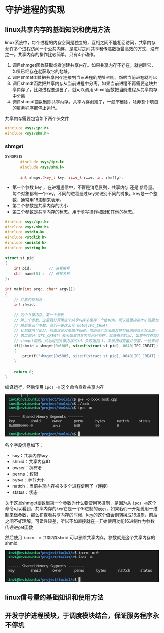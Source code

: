 # 守护进程的实现

## linux共享内存的基础知识和使用方法

linux系统中，每个进程的内存空间是独立的，互相之间不能相互访问，共享内存允许多个进程访问一个公共内存，是进程之间共享和传递数据最高效的方式，没有之一。共享内存的操作比较简单，只有4个动作。

1. 调用shmget函数获取或者创建共享内存。如果共享内存不存在，就创建它，如果已经存在就获取它的地址。
2. 调用shmat函数把共享内存连接到当亲进程的地址空间。然后当前进程就可以
3. 调用shmdt函数把共享内存从当前进程中分离。如果当前进程不再需要这块共享内存了，比如进程要退出了，就可以调用shmdt函数把当前进程从共享内存中分离
4. 调用shmctl函数删除共享内存。共享内存创建了，一般不删除，除非整个项目的服务程序都停止运行。

共享内存需要包含如下两个头文件

```c++
#include <sys/ipc.h>
#include <sys/shm.h>
```

### shmget

```c++
SYNOPSIS
       #include <sys/ipc.h>
       #include <sys/shm.h>

       int shmget(key_t key, size_t size, int shmflg);

```

- 第一个参数 key ，在进程通信中，不管是消息队列，共享内存 还是 信号量。每个对象都有一个key。不同的进程通过key来识别不同的对象。key是一个整数，通常用16进制来表示。
- 第二个参数是共享内存的大小
- 第三个参数是共享内存的标志。用于填写操作权限和其他的标志。

```c++
#include <sys/ipc.h>
#include <sys/shm.h>
#include <stdio.h>
#include <stdlib.h>
#include <unistd.h>
#include <string.h>

struct st_pid
{
    int pid;        // 进程编号
    char name[51];  // 进程名称
};

int main(int argc, char* argv[])
{
    // 共享内存标志
    int shmid;

    // 这个共享内存，第一个参数
    // 第二个参数，这里我打算用这个共享内存来保存一个结构体，所以这里内存大小设置为结构体的size值
    // 然后第三个参数，我们一般这么写 0640|IPC_CREAT 
    // 它包括两个部分，前面这部分是操作权限，他的表示方法跟文件和目录的表示方法是一样的（八进制）
    // 第二部分（IPC_CREAT）表示如果共享内存已经存在，就获得他的id，如果不存在就创建它（这部分参数基本上没有选择，只能填这个）
    // shmget函数，成功返回共享内存的id，失败返回-1，系统错误变量并设置，一般来说，如果不是因为系统内存不够，很少会返回失败
    if((shmid = shmget(0x5005, sizeof(struct st_pid), 0640|IPC_CREAT)) == -1)
    {
        printf("shmget(0x5005, sizeof(struct st_pid), 0640|IPC_CREAT) faild \n");
    }

    return 0;
}
```

编译运行，然后使用 `ipcs -m` 这个命令查看共享内存

![](./img/QQ截图20220323225613.png)

各个字段信息如下：

- key：共享内存key
- shmid：共享内存ID
- owner：拥有者
- perms：权限
- bytes：字节大小
- nattch：当前共享内存被多少个进程使用了（连接）
- status：状态

关于这里shmget函数里第一个参数为什么要使用16进制，是因为从 `ipcs -m`这个命令可以看到，共享内存的key它是一个16进制的表示，如果我们一开始就用十进制来做参数，那么在查看共享内存的时候，key的这个值会别转换成16进制，前后之间不好理解，可读性较差，所以不如直接就在一开始使用功能16进制作为参数传递进get函数

然后使用 `ipcrm -m 共享内存shmid` 可以删除共享内存，参数就是这个共享内存的shmid

![](./img/QQ截图20220323230431.png)

## linux信号量的基础知识和使用方法

## 开发守护进程模块，于调度模块结合，保证服务程序永不停机
